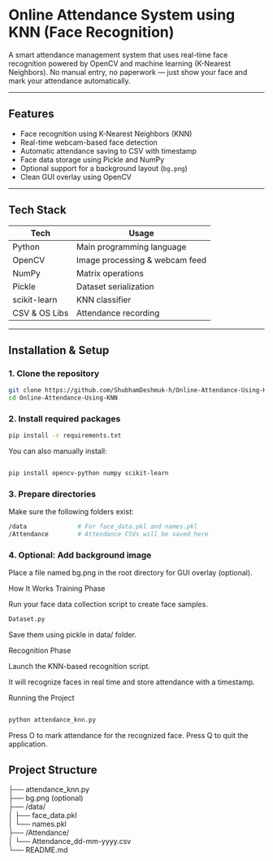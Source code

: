 #  Online Attendance System using KNN (Face Recognition)

A smart attendance management system that uses real-time face recognition powered by OpenCV and machine learning (K-Nearest Neighbors). No manual entry, no paperwork — just show your face and mark your attendance automatically.

---

##  Features

-  Face recognition using K-Nearest Neighbors (KNN)
-  Real-time webcam-based face detection
-  Automatic attendance saving to CSV with timestamp
-  Face data storage using Pickle and NumPy
-  Optional support for a background layout (`bg.png`)
-  Clean GUI overlay using OpenCV

---

## Tech Stack

| Tech            | Usage                          |
|-----------------|--------------------------------|
| Python          | Main programming language      |
| OpenCV          | Image processing & webcam feed |
| NumPy           | Matrix operations              |
| Pickle          | Dataset serialization          |
| scikit-learn    | KNN classifier                 |
| CSV & OS Libs   | Attendance recording           |

---

##  Installation & Setup

### 1. Clone the repository
```bash
git clone https://github.com/ShubhamDeshmuk-h/Online-Attendance-Using-KNN.git
cd Online-Attendance-Using-KNN

```

### 2. Install required packages
```bash
pip install -r requirements.txt
```
You can also manually install:

```bash

pip install opencv-python numpy scikit-learn
```

### 3. Prepare directories
Make sure the following folders exist:

```bash
/data              # For face_data.pkl and names.pkl
/Attendance        # Attendance CSVs will be saved here

```

### 4. Optional: Add background image

Place a file named bg.png in the root directory for GUI overlay (optional).


How It Works
Training Phase

Run your face data collection script to create face samples.

```bash
Dataset.py
```

Save them using pickle in data/ folder.

Recognition Phase

Launch the KNN-based recognition script.

It will recognize faces in real time and store attendance with a timestamp.

Running the Project
```bash

python attendance_knn.py
```
Press O to mark attendance for the recognized face.
Press Q to quit the application.


## Project Structure


├── attendance_knn.py<br/>
├── bg.png (optional)<br/>
├── /data/<br/>
│   ├── face_data.pkl<br/>
│   └── names.pkl<br/>
├── /Attendance/<br/>
│   └── Attendance_dd-mm-yyyy.csv<br/>
└── README.md
